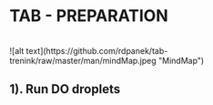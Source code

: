 # TAB - PREPARATION
<br>
![alt text](https://github.com/rdpanek/tab-trenink/raw/master/man/mindMap.jpeg "MindMap")

## 1). Run DO droplets
